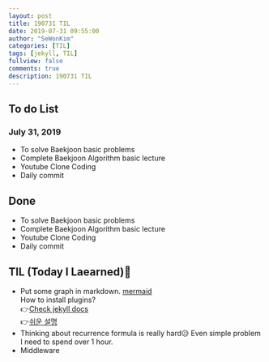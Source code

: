 ```yaml
---
layout: post
title: 190731 TIL
date: 2019-07-31 09:55:00
author: "SeWonKim"
categories: [TIL]
tags: [jekyll, TIL]
fullview: false
comments: true
description: 190731 TIL
---
```



## To do List 
### July 31, 2019
* To solve Baekjoon basic problems
* Complete Baekjoon Algorithm basic lecture 
* Youtube Clone Coding
* Daily commit


## Done 
* To solve Baekjoon basic problems
* Complete Baekjoon Algorithm basic lecture 
* Youtube Clone Coding
* Daily commit



## TIL (Today I Laearned)🤔
* Put some graph in markdown. [mermaid](https://mermaidjs.github.io/#/)     
  How to install plugins?    
  👉[Check jekyll docs](https://jekyllrb-ko.github.io/docs/plugins/)    
  👉[쉬운 설명](https://hyeockjinkim.github.io/web/2019/01/31/mermaid-setting.html)
* Thinking about recurrence formula is really hard😥 Even simple problem I need to spend over 1 hour.
* Middleware

